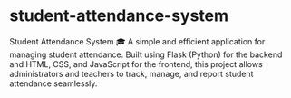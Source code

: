 # student-attendance-system
Student Attendance System 🎓 A simple and efficient application for managing student attendance. Built using Flask (Python) for the backend and HTML, CSS, and JavaScript for the frontend, this project allows administrators and teachers to track, manage, and report student attendance seamlessly.
